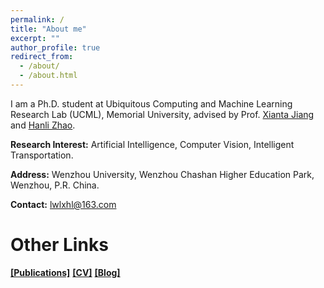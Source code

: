 ```yaml
---
permalink: /
title: "About me"
excerpt: ""
author_profile: true
redirect_from: 
  - /about/
  - /about.html
---
```



I am a Ph.D. student at Ubiquitous Computing and Machine Learning Research Lab (UCML), Memorial University, advised by Prof. [Xianta Jiang](http://www.cs.mun.ca/~xiantaj/) and  [Hanli Zhao](http://i3s.wzu.edu.cn/info/1104/1183.htm). 

**Research Interest:** Artificial Intelligence, Computer Vision, Intelligent Transportation.

**Address:** Wenzhou University, Wenzhou Chashan Higher Education Park, Wenzhou, P.R. China.

**Contact:** lwlxhl@163.com


# Other Links
[**[Publications]**](https://longlongaaago.github.io/publications/) 
[**[CV]**](https://longlongaaago.github.io/cv/)
[**[Blog]**](https://blog.csdn.net/Willen_?spm=1000.2115.3001.5343)
